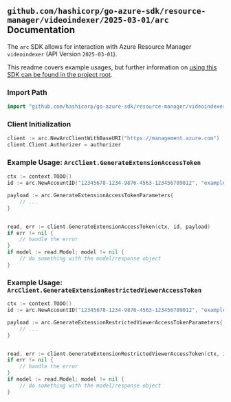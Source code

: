 
## `github.com/hashicorp/go-azure-sdk/resource-manager/videoindexer/2025-03-01/arc` Documentation

The `arc` SDK allows for interaction with Azure Resource Manager `videoindexer` (API Version `2025-03-01`).

This readme covers example usages, but further information on [using this SDK can be found in the project root](https://github.com/hashicorp/go-azure-sdk/tree/main/docs).

### Import Path

```go
import "github.com/hashicorp/go-azure-sdk/resource-manager/videoindexer/2025-03-01/arc"
```


### Client Initialization

```go
client := arc.NewArcClientWithBaseURI("https://management.azure.com")
client.Client.Authorizer = authorizer
```


### Example Usage: `ArcClient.GenerateExtensionAccessToken`

```go
ctx := context.TODO()
id := arc.NewAccountID("12345678-1234-9876-4563-123456789012", "example-resource-group", "accountName")

payload := arc.GenerateExtensionAccessTokenParameters{
	// ...
}


read, err := client.GenerateExtensionAccessToken(ctx, id, payload)
if err != nil {
	// handle the error
}
if model := read.Model; model != nil {
	// do something with the model/response object
}
```


### Example Usage: `ArcClient.GenerateExtensionRestrictedViewerAccessToken`

```go
ctx := context.TODO()
id := arc.NewAccountID("12345678-1234-9876-4563-123456789012", "example-resource-group", "accountName")

payload := arc.GenerateExtensionRestrictedViewerAccessTokenParameters{
	// ...
}


read, err := client.GenerateExtensionRestrictedViewerAccessToken(ctx, id, payload)
if err != nil {
	// handle the error
}
if model := read.Model; model != nil {
	// do something with the model/response object
}
```
